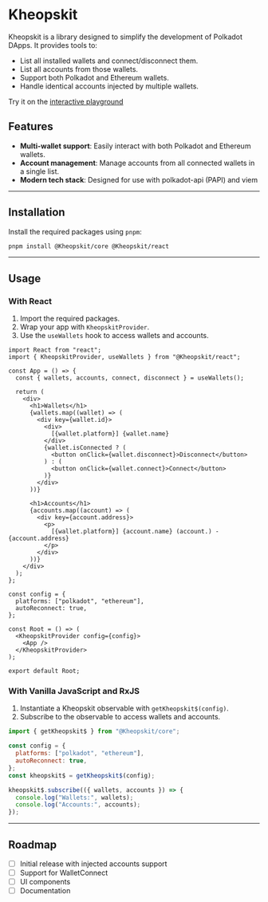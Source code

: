 # Kheopskit

Kheopskit is a library designed to simplify the development of Polkadot DApps. It provides tools to:

- List all installed wallets and connect/disconnect them.
- List all accounts from those wallets.
- Support both Polkadot and Ethereum wallets.
- Handle identical accounts injected by multiple wallets.

Try it on the [interactive playground](https://Kheopskit-alpha.pages.dev/)

## Features

- **Multi-wallet support**: Easily interact with both Polkadot and Ethereum wallets.
- **Account management**: Manage accounts from all connected wallets in a single list.
- **Modern tech stack**: Designed for use with polkadot-api (PAPI) and viem

---

## Installation

Install the required packages using `pnpm`:

```bash
pnpm install @Kheopskit/core @Kheopskit/react
```

---

## Usage

### With React

1. Import the required packages.
2. Wrap your app with `KheopskitProvider`.
3. Use the `useWallets` hook to access wallets and accounts.

```tsx
import React from "react";
import { KheopskitProvider, useWallets } from "@Kheopskit/react";

const App = () => {
  const { wallets, accounts, connect, disconnect } = useWallets();

  return (
    <div>
      <h1>Wallets</h1>
      {wallets.map((wallet) => (
        <div key={wallet.id}>
          <div>
            [{wallet.platform}] {wallet.name}
          </div>
          {wallet.isConnected ? (
            <button onClick={wallet.disconnect}>Disconnect</button>
          ) : (
            <button onClick={wallet.connect}>Connect</button>
          )}
        </div>
      ))}

      <h1>Accounts</h1>
      {accounts.map((account) => (
        <div key={account.address}>
          <p>
            [{wallet.platform}] {account.name} (account.) - {account.address}
          </p>
        </div>
      ))}
    </div>
  );
};

const config = {
  platforms: ["polkadot", "ethereum"],
  autoReconnect: true,
};

const Root = () => (
  <KheopskitProvider config={config}>
    <App />
  </KheopskitProvider>
);

export default Root;
```

### With Vanilla JavaScript and RxJS

1. Instantiate a Kheopskit observable with `getKheopskit$(config)`.
2. Subscribe to the observable to access wallets and accounts.

```javascript
import { getKheopskit$ } from "@Kheopskit/core";

const config = {
  platforms: ["polkadot", "ethereum"],
  autoReconnect: true,
};
const kheopskit$ = getKheopskit$(config);

kheopskit$.subscribe(({ wallets, accounts }) => {
  console.log("Wallets:", wallets);
  console.log("Accounts:", accounts);
});
```

---

## Roadmap

- [ ] Initial release with injected accounts support
- [ ] Support for WalletConnect
- [ ] UI components
- [ ] Documentation
